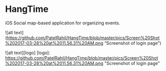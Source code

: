 # HangTime

iOS Social map-based application for organizing events.


![alt text](https://github.com/PatelRahil/HangTime/blob/master/pics/Screen%20Shot%202017-03-28%20at%2011.56.31%20AM.png “Screenshot of login page”)

![alt text][logo]
[logo]: https://github.com/PatelRahil/HangTime/blob/master/pics/Screen%20Shot%202017-03-28%20at%2011.56.31%20AM.png "Screenshot of login page"